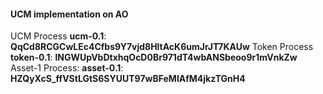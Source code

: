 #### UCM implementation on AO

UCM Process **ucm-0.1**: **QqCd8RCGCwLEc4Cfbs9Y7vjd8HltAcK6umJrJT7KAUw**
Token Process **token-0.1**: **lNGWUpVbDtxhqOcD0Br971dT4wbANSbeoo9r1mVnkZw**
Asset-1 Process: **asset-0.1**: **HZQyXcS_ffVStLGtS6SYUUT97wBFeMIAfM4jkzTGnH4**

